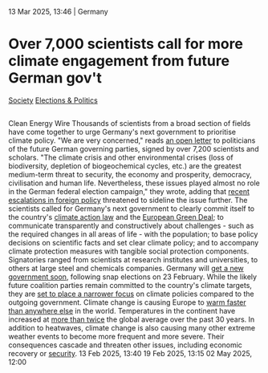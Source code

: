 13 Mar 2025, 13:46
| 
Germany
# Over 7,000 scientists call for more climate engagement from future German gov't
[Society](https://www.cleanenergywire.org/topics/Society) [Elections & Politics](https://www.cleanenergywire.org/topics/Elections+%26+Politics)
## 
Clean Energy Wire
Thousands of scientists from a broad section of fields have come together to urge Germany's next government to prioritise climate policy. "We are very concerned," reads [an open letter](https://www.bayceer.uni-bayreuth.de/s4f/de/top/o2/stat.php) to politicians of the future German governing parties, signed by over 7,200 scientists and scholars.
"The climate crisis and other environmental crises (loss of biodiversity, depletion of biogeochemical cycles, etc.) are the greatest medium-term threat to security, the economy and prosperity, democracy, civilisation and human life. Nevertheless, these issues played almost no role in the German federal election campaign," they wrote, adding that [recent escalations in foreign policy](https://www.cleanenergywire.org/news/vote25-next-german-government-must-shape-unified-eu-response-trump-shakes-global-order) threatened to sideline the issue further.
The scientists called for Germany's next government to clearly commit itself to the country's [climate action law](https://www.cleanenergywire.org/factsheets/germanys-climate-action-law-begins-take-shape) and the [European Green Deal](https://commission.europa.eu/strategy-and-policy/priorities-2019-2024/european-green-deal_en); to communicate transparently and constructively about challenges - such as the required changes in all areas of life - with the population; to base policy decisions on scientific facts and set clear climate policy; and to accompany climate protection measures with tangible social protection components.
Signatories ranged from scientists at research institutes and universities, to others at large steel and chemicals companies. Germany will [get a new government soon](https://www.cleanenergywire.org/dossiers/germany-coalition-government-talks-vote-2025), following snap elections on 23 February. While the likely future coalition parties remain committed to the country's climate targets, they are [set to place a narrower focus](https://www.cleanenergywire.org/news/conservative-german-election-winner-merz-seeks-coalition-spd-greens-sidelined) on climate policies compared to the outgoing government.
Climate change is causing Europe to [warm faster than anywhere else](https://www.cleanenergywire.org/factsheets/qa-why-europe-needs-adapt-impacts-climate-change) in the world. Temperatures in the continent have increased at [more than twice](https://public.wmo.int/en/our-mandate/climate/wmo-statement-state-of-global-climate/Europe) the global average over the past 30 years. In addition to heatwaves, climate change is also causing many other extreme weather events to become more frequent and more severe. Their consequences cascade and threaten other issues, including economic recovery or [security](https://www.cleanenergywire.org/news/climate-change-gravest-threat-german-and-european-security-government-report).
13 Feb 2025, 13:40
19 Feb 2025, 13:15
02 May 2025, 12:00